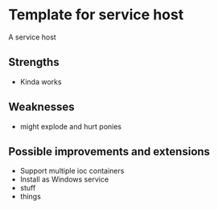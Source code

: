 # Template for service host
A service host

## Strengths
* Kinda works

## Weaknesses
* might explode and hurt ponies

## Possible improvements and extensions
* Support multiple ioc containers
* Install as Windows service
* stuff
* things